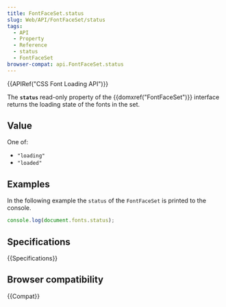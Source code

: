 ```yaml
---
title: FontFaceSet.status
slug: Web/API/FontFaceSet/status
tags:
  - API
  - Property
  - Reference
  - status
  - FontFaceSet
browser-compat: api.FontFaceSet.status
---
```

{{APIRef("CSS Font Loading API")}}

The **`status`** read-only property of the {{domxref("FontFaceSet")}} interface returns the loading state of the fonts in the set.

## Value

One of:

- `"loading"`
- `"loaded"`

## Examples

In the following example the `status` of the `FontFaceSet` is printed to the console.

```js
console.log(document.fonts.status);
```

## Specifications

{{Specifications}}

## Browser compatibility

{{Compat}}

